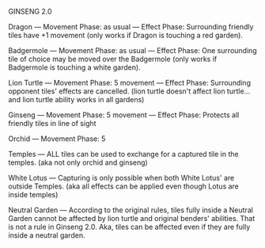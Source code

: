 GINSENG 2.0

Dragon
— Movement Phase: as usual
— Effect Phase: Surrounding friendly tiles have +1 movement (only works if Dragon is touching a red garden).

Badgermole
— Movement Phase: as usual
— Effect Phase: One surrounding tile of choice may be moved over the Badgermole (only works if Badgermole is touching a white garden).

Lion Turtle
— Movement Phase: 5 movement
— Effect Phase: Surrounding opponent tiles' effects are cancelled. (lion turtle doesn't affect lion turtle... and lion turtle ability works in all gardens)

Ginseng
— Movement Phase: 5 movement
— Effect Phase: Protects all friendly tiles in line of sight

Orchid
— Movement Phase: 5

Temples
— ALL tiles can be used to exchange for a captured tile in the temples. (aka not only orchid and ginseng)

White Lotus
— Capturing is only possible when both White Lotus' are outside Temples. (aka all effects can be applied even though Lotus are inside temples)

Neutral Garden
— According to the original rules, tiles fully inside a Neutral Garden cannot be affected by lion turtle and original benders' abilities. That is not a rule in Ginseng 2.0. Aka, tiles can be affected even if they are fully inside a neutral garden. 
